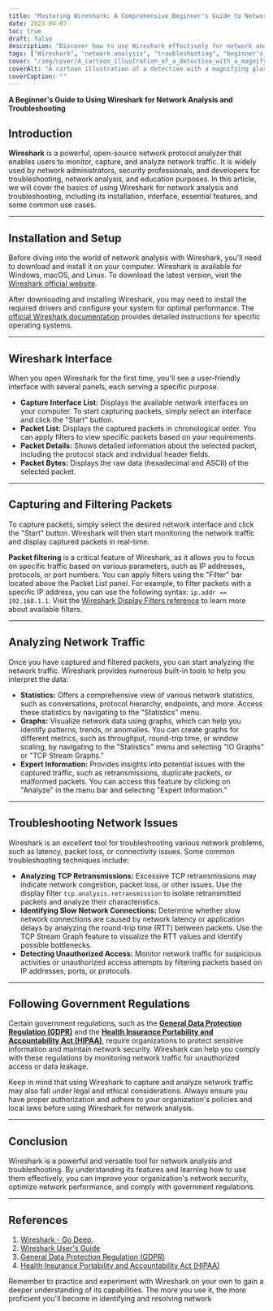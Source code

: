 ```yaml
---
title: "Mastering Wireshark: A Comprehensive Beginner's Guide to Network Analysis"
date: 2023-04-07
toc: true
draft: false
description: "Discover how to use Wireshark effectively for network analysis and troubleshooting with this detailed beginner's guide."
tags: ["Wireshark", "network analysis", "troubleshooting", "beginner's guide", "network monitoring", "packet capture", "network protocols", "TCP/IP", "data visualization", "network security", "capture filters", "display filters", "network devices", "Ethernet", "network topology", "network diagnostics", "network administration", "network performance", "Wireshark tutorial", "data packets"]
cover: "/img/cover/A_cartoon_illustration_of_a_detective_with_a_magnifying_glass.png"
coverAlt: "A cartoon illustration of a detective with a magnifying glass analyzing network cables, while Wireshark logo hovers above them, symbolizing the process of network troubleshooting and analysis using Wireshark."
coverCaption: ""
---
```


**A Beginner's Guide to Using Wireshark for Network Analysis and Troubleshooting**

## Introduction

**Wireshark** is a powerful, open-source network protocol analyzer that enables users to monitor, capture, and analyze network traffic. It is widely used by network administrators, security professionals, and developers for troubleshooting, network analysis, and education purposes. In this article, we will cover the basics of using Wireshark for network analysis and troubleshooting, including its installation, interface, essential features, and some common use cases.

______

## Installation and Setup

Before diving into the world of network analysis with Wireshark, you'll need to download and install it on your computer. Wireshark is available for Windows, macOS, and Linux. To download the latest version, visit the [Wireshark official website](https://www.wireshark.org/#download).

After downloading and installing Wireshark, you may need to install the required drivers and configure your system for optimal performance. The [official Wireshark documentation](https://www.wireshark.org/docs/wsug_html_chunked/) provides detailed instructions for specific operating systems.

______

## Wireshark Interface

When you open Wireshark for the first time, you'll see a user-friendly interface with several panels, each serving a specific purpose.

- **Capture Interface List:** Displays the available network interfaces on your computer. To start capturing packets, simply select an interface and click the "Start" button.
- **Packet List:** Displays the captured packets in chronological order. You can apply filters to view specific packets based on your requirements.
- **Packet Details:** Shows detailed information about the selected packet, including the protocol stack and individual header fields.
- **Packet Bytes:** Displays the raw data (hexadecimal and ASCII) of the selected packet.

______

## Capturing and Filtering Packets

To capture packets, simply select the desired network interface and click the "Start" button. Wireshark will then start monitoring the network traffic and display captured packets in real-time.

**Packet filtering** is a critical feature of Wireshark, as it allows you to focus on specific traffic based on various parameters, such as IP addresses, protocols, or port numbers. You can apply filters using the "Filter" bar located above the Packet List panel. For example, to filter packets with a specific IP address, you can use the following syntax: `ip.addr == 192.168.1.1`. Visit the [Wireshark Display Filters reference](https://www.wireshark.org/docs/man-pages/wireshark-filter.html) to learn more about available filters.

______

## Analyzing Network Traffic

Once you have captured and filtered packets, you can start analyzing the network traffic. Wireshark provides numerous built-in tools to help you interpret the data:

- **Statistics:** Offers a comprehensive view of various network statistics, such as conversations, protocol hierarchy, endpoints, and more. Access these statistics by navigating to the "Statistics" menu.
- **Graphs:** Visualize network data using graphs, which can help you identify patterns, trends, or anomalies. You can create graphs for different metrics, such as throughput, round-trip time, or window scaling, by navigating to the "Statistics" menu and selecting "IO Graphs" or "TCP Stream Graphs."
- **Expert Information:** Provides insights into potential issues with the captured traffic, such as retransmissions, duplicate packets, or malformed packets. You can access this feature by clicking on "Analyze" in the menu bar and selecting "Expert Information."

______

## Troubleshooting Network Issues

Wireshark is an excellent tool for troubleshooting various network problems, such as latency, packet loss, or connectivity issues. Some common troubleshooting techniques include:

- **Analyzing TCP Retransmissions:** Excessive TCP retransmissions may indicate network congestion, packet loss, or other issues. Use the display filter `tcp.analysis.retransmission` to isolate retransmitted packets and analyze their characteristics.
- **Identifying Slow Network Connections:** Determine whether slow network connections are caused by network latency or application delays by analyzing the round-trip time (RTT) between packets. Use the TCP Stream Graph feature to visualize the RTT values and identify possible bottlenecks.
- **Detecting Unauthorized Access:** Monitor network traffic for suspicious activities or unauthorized access attempts by filtering packets based on IP addresses, ports, or protocols.

______

## Following Government Regulations

Certain government regulations, such as the [**General Data Protection Regulation (GDPR)**](https://eur-lex.europa.eu/legal-content/EN/TXT/?uri=CELEX:32016R0679) and the [**Health Insurance Portability and Accountability Act (HIPAA)**](https://www.hhs.gov/hipaa/index.html), require organizations to protect sensitive information and maintain network security. Wireshark can help you comply with these regulations by monitoring network traffic for unauthorized access or data leakage.

Keep in mind that using Wireshark to capture and analyze network traffic may also fall under legal and ethical considerations. Always ensure you have proper authorization and adhere to your organization's policies and local laws before using Wireshark for network analysis.

______

## Conclusion

Wireshark is a powerful and versatile tool for network analysis and troubleshooting. By understanding its features and learning how to use them effectively, you can improve your organization's network security, optimize network performance, and comply with government regulations.

______

## References

1. [Wireshark - Go Deep.](https://www.wireshark.org/)
2. [Wireshark User's Guide](https://www.wireshark.org/docs/wsug_html_chunked/)
3. [General Data Protection Regulation (GDPR)](https://eur-lex.europa.eu/legal-content/EN/TXT/?uri=CELEX:32016R0679)
4. [Health Insurance Portability and Accountability Act (HIPAA)](https://www.hhs.gov/hipaa/index.html)

Remember to practice and experiment with Wireshark on your own to gain a deeper understanding of its capabilities. The more you use it, the more proficient you'll become in identifying and resolving network




